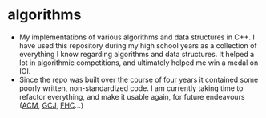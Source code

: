 # algorithms
- My implementations of various algorithms and data structures in C++. I have used this repository during my high school years as a collection of everything I know regarding algorithms and data structures. It helped a lot in algorithmic competitions, and ultimately helped me win a medal on IOI. 
- Since the repo was built over the course of four years it contained some poorly written, non-standardized code. I am currently taking time to refactor everything, and make it usable again, for future endeavours ([ACM](https://icpc.baylor.edu/), [GCJ](https://code.google.com/codejam), [FHC](https://www.facebook.com/hackercup/)...)

